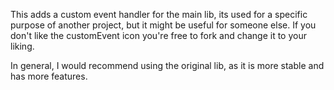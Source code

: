 This adds a custom event handler for the main lib, its used for a specific purpose of another project, but it might be useful for someone else. If you don't like the customEvent icon you're free to fork and change it to your liking.

In general, I would recommend using the original lib, as it is more stable and has more features.